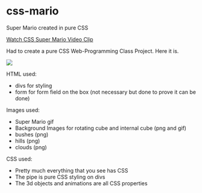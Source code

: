 # css-mario
Super Mario created in pure CSS

<a href="https://youtu.be/HCT3lgyyQTM">Watch CSS Super Mario Video Clip</a>

Had to create a pure CSS Web-Programming Class Project. Here it is.

<img src="https://i.ytimg.com/vi/HCT3lgyyQTM/hqdefault.jpg?custom=true&w=246&h=138&stc=true&jpg444=true&jpgq=90&sp=68&sigh=9d91eqNpaBVZQCzvQI5gDWkT5Yc" />

HTML used:
- divs for styling
- form for form field on the box (not necessary but done to prove it can be done)

Images used:
- Super Mario gif
- Background Images for rotating cube and internal cube (png and gif)
- bushes (png)
- hills (png)
- clouds (png)

CSS used:
- Pretty much everything that you see has CSS
- The pipe is pure CSS styling on divs
- The 3d objects and animations are all CSS properties


